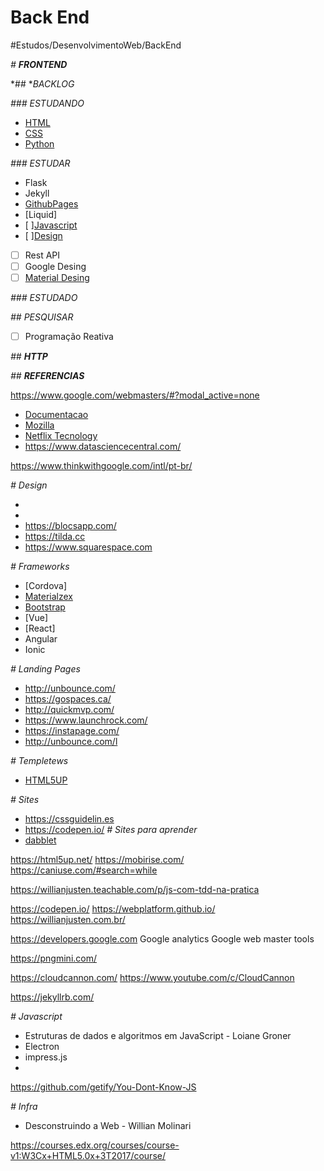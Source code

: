 # Back End
#Estudos/DesenvolvimentoWeb/BackEnd


*# **FRONTEND***

*## **BACKLOG*

*### ESTUDANDO*

- [HTML](_html.md_)
- [CSS](_css.md_)
- [Python](_python.md_)

*### ESTUDAR*
- Flask
- Jekyll
- [GithubPages](_http://www.pages.github.com_)
- [Liquid]
- [ ][Javascript](javascript.md)
- [ ][Design](design.md)
- [ ] Rest API
- [ ] Google Desing
- [ ] [Material Desing](_http://www.material.io_)

*### ESTUDADO*


*## PESQUISAR*

- [ ] Programação Reativa


*## **HTTP***

*## **REFERENCIAS***

https://www.google.com/webmasters/#?modal_active=none

- [Documentacao](_https://tools.ietf.org/html/rfc2616_)
- [Mozilla](_https://blog.mozilla.org/_)
- [Netflix Tecnology](_https://medium.com/@NetflixTechBlog_)
- https://www.datasciencecentral.com/

https://www.thinkwithgoogle.com/intl/pt-br/


*# Design*
* [](_https://webflow.com_)
* [](_https://developers.google.com/speed/pagespeed/_)
* https://blocsapp.com/ 
* https://tilda.cc 
* https://www.squarespace.com

*# Frameworks*
- [Cordova]
- [Materialzex](_http://materializecss.com/_)
- [Bootstrap](_http://getbootstrap.com/_)
- [Vue]
- [React]
- Angular
- Ionic

*# Landing Pages*
* http://unbounce.com/ 
* https://gospaces.ca/ 
* http://quickmvp.com/ 
* https://www.launchrock.com/
* https://instapage.com/ 
* http://unbounce.com/l 

*# Templetews*
- [HTML5UP](_https://html5up.net/_)

*# Sites*
- https://cssguidelin.es
- https://codepen.io/ 
*# Sites para aprender*
- [dabblet](_http://dabblet.com/_)



https://html5up.net/
https://mobirise.com/
https://caniuse.com/#search=while


https://willianjusten.teachable.com/p/js-com-tdd-na-pratica


https://codepen.io/
https://webplatform.github.io/
https://willianjusten.com.br/


https://developers.google.com
Google analytics 
Google web master tools 

https://pngmini.com/

https://cloudcannon.com/
https://www.youtube.com/c/CloudCannon

https://jekyllrb.com/

*# Javascript*
* Estruturas de dados e algoritmos em JavaScript - Loiane Groner
* Electron
* impress.js
* 
https://github.com/getify/You-Dont-Know-JS

*# Infra*
* Desconstruindo a Web - Willian Molinari

https://courses.edx.org/courses/course-v1:W3Cx+HTML5.0x+3T2017/course/
